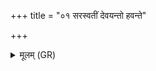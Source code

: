 +++
title = "०१ सरस्वतीं देवयन्तो हवन्ते"

+++
<details><summary>मूलम् (GR)</summary>

सरस्वतीं देवयन्तो हवन्ते  
सरस्वतीम् अध्वरे तायमाने ।  
सरस्वतीं सुकृतो ह्वयन्त +++(read 'hvayanta?)+++  
सरस्वती दाशुषे वार्यं दात् ॥ +++(Bhatt. vāryan)+++
</details>